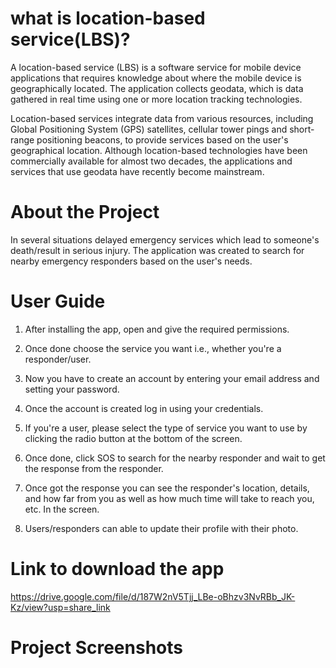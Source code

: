# what is location-based service(LBS)?
A location-based service (LBS) is a software service for mobile device applications that requires knowledge about where the mobile device is geographically located. The application collects geodata, which is data gathered in real time using one or more location tracking technologies.

Location-based services integrate data from various resources, including Global Positioning System (GPS) satellites, cellular tower pings and short-range positioning beacons, to provide services based on the user's geographical location. Although location-based technologies have been commercially available for almost two decades, the applications and services that use geodata have recently become mainstream.

# About the Project
In several situations delayed emergency services which lead to someone's death/result in serious injury. The application was created to search for nearby emergency responders based on the user's needs.

# User Guide
1. After installing the app, open and give the required permissions.

2. Once done choose the service you want i.e., whether you're a responder/user.

3. Now you have to create an account by entering your email address and setting your password.

4. Once the account is created log in using your credentials.

5. If you're a user, please select the type of service you want to use by clicking the radio button at the bottom of the screen.

6. Once done, click SOS to search for the nearby responder and wait to get the response from the responder.

7. Once got the response you can see the responder's location, details, and how far from you as well as how much time will take to reach you, etc. In the screen.

8. Users/responders can able to update their profile with their photo.

# Link to download the app
https://drive.google.com/file/d/187W2nV5Tjj_LBe-oBhzv3NvRBb_JK-Kz/view?usp=share_link

# Project Screenshots
